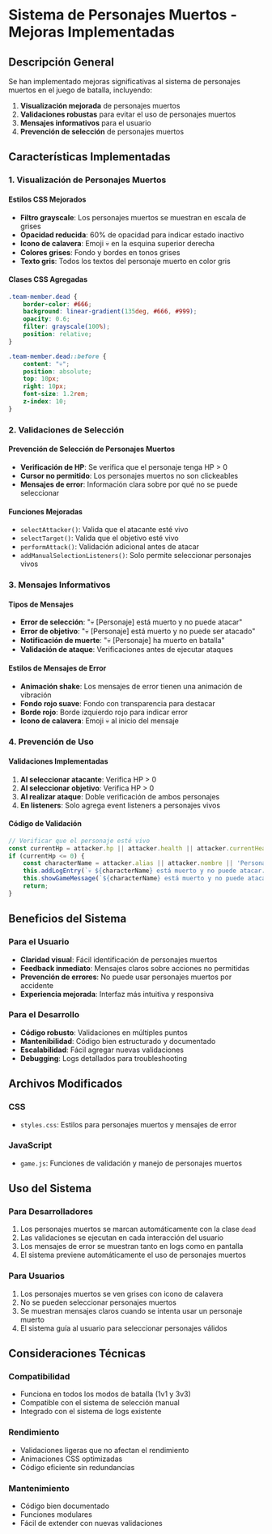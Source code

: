 # Sistema de Personajes Muertos - Mejoras Implementadas

## Descripción General

Se han implementado mejoras significativas al sistema de personajes muertos en el juego de batalla, incluyendo:

1. **Visualización mejorada** de personajes muertos
2. **Validaciones robustas** para evitar el uso de personajes muertos
3. **Mensajes informativos** para el usuario
4. **Prevención de selección** de personajes muertos

## Características Implementadas

### 1. Visualización de Personajes Muertos

#### Estilos CSS Mejorados
- **Filtro grayscale**: Los personajes muertos se muestran en escala de grises
- **Opacidad reducida**: 60% de opacidad para indicar estado inactivo
- **Icono de calavera**: Emoji 💀 en la esquina superior derecha
- **Colores grises**: Fondo y bordes en tonos grises
- **Texto gris**: Todos los textos del personaje muerto en color gris

#### Clases CSS Agregadas
```css
.team-member.dead {
    border-color: #666;
    background: linear-gradient(135deg, #666, #999);
    opacity: 0.6;
    filter: grayscale(100%);
    position: relative;
}

.team-member.dead::before {
    content: "💀";
    position: absolute;
    top: 10px;
    right: 10px;
    font-size: 1.2rem;
    z-index: 10;
}
```

### 2. Validaciones de Selección

#### Prevención de Selección de Personajes Muertos
- **Verificación de HP**: Se verifica que el personaje tenga HP > 0
- **Cursor no permitido**: Los personajes muertos no son clickeables
- **Mensajes de error**: Información clara sobre por qué no se puede seleccionar

#### Funciones Mejoradas
- `selectAttacker()`: Valida que el atacante esté vivo
- `selectTarget()`: Valida que el objetivo esté vivo
- `performAttack()`: Validación adicional antes de atacar
- `addManualSelectionListeners()`: Solo permite seleccionar personajes vivos

### 3. Mensajes Informativos

#### Tipos de Mensajes
- **Error de selección**: "💀 [Personaje] está muerto y no puede atacar"
- **Error de objetivo**: "💀 [Personaje] está muerto y no puede ser atacado"
- **Notificación de muerte**: "💀 [Personaje] ha muerto en batalla"
- **Validación de ataque**: Verificaciones antes de ejecutar ataques

#### Estilos de Mensajes de Error
- **Animación shake**: Los mensajes de error tienen una animación de vibración
- **Fondo rojo suave**: Fondo con transparencia para destacar
- **Borde rojo**: Borde izquierdo rojo para indicar error
- **Icono de calavera**: Emoji 💀 al inicio del mensaje

### 4. Prevención de Uso

#### Validaciones Implementadas
1. **Al seleccionar atacante**: Verifica HP > 0
2. **Al seleccionar objetivo**: Verifica HP > 0
3. **Al realizar ataque**: Doble verificación de ambos personajes
4. **En listeners**: Solo agrega event listeners a personajes vivos

#### Código de Validación
```javascript
// Verificar que el personaje esté vivo
const currentHp = attacker.hp || attacker.health || attacker.currentHealth || 100;
if (currentHp <= 0) {
    const characterName = attacker.alias || attacker.nombre || 'Personaje';
    this.addLogEntry(`💀 ${characterName} está muerto y no puede atacar. Selecciona otro personaje.`, 'error');
    this.showGameMessage(`${characterName} está muerto y no puede atacar. Selecciona otro personaje.`, 'error');
    return;
}
```

## Beneficios del Sistema

### Para el Usuario
- **Claridad visual**: Fácil identificación de personajes muertos
- **Feedback inmediato**: Mensajes claros sobre acciones no permitidas
- **Prevención de errores**: No puede usar personajes muertos por accidente
- **Experiencia mejorada**: Interfaz más intuitiva y responsiva

### Para el Desarrollo
- **Código robusto**: Validaciones en múltiples puntos
- **Mantenibilidad**: Código bien estructurado y documentado
- **Escalabilidad**: Fácil agregar nuevas validaciones
- **Debugging**: Logs detallados para troubleshooting

## Archivos Modificados

### CSS
- `styles.css`: Estilos para personajes muertos y mensajes de error

### JavaScript
- `game.js`: Funciones de validación y manejo de personajes muertos

## Uso del Sistema

### Para Desarrolladores
1. Los personajes muertos se marcan automáticamente con la clase `dead`
2. Las validaciones se ejecutan en cada interacción del usuario
3. Los mensajes de error se muestran tanto en logs como en pantalla
4. El sistema previene automáticamente el uso de personajes muertos

### Para Usuarios
1. Los personajes muertos se ven grises con icono de calavera
2. No se pueden seleccionar personajes muertos
3. Se muestran mensajes claros cuando se intenta usar un personaje muerto
4. El sistema guía al usuario para seleccionar personajes válidos

## Consideraciones Técnicas

### Compatibilidad
- Funciona en todos los modos de batalla (1v1 y 3v3)
- Compatible con el sistema de selección manual
- Integrado con el sistema de logs existente

### Rendimiento
- Validaciones ligeras que no afectan el rendimiento
- Animaciones CSS optimizadas
- Código eficiente sin redundancias

### Mantenimiento
- Código bien documentado
- Funciones modulares
- Fácil de extender con nuevas validaciones 